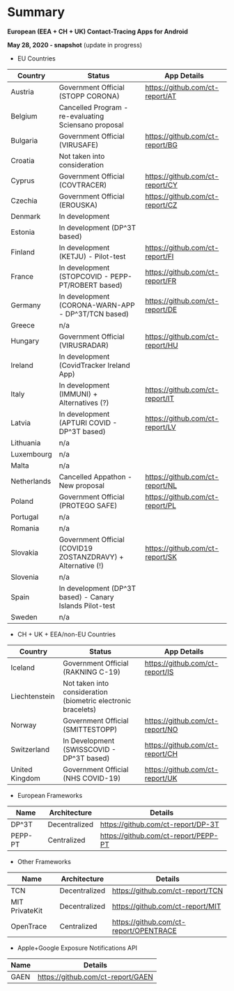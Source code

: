 # Summary

**European (EEA + CH + UK) Contact-Tracing Apps for Android**

**May 28, 2020 - snapshot** (update in progress)

- EU Countries

Country | Status | App Details
--------|--------|------------
Austria | Government Official (STOPP CORONA) | https://github.com/ct-report/AT
Belgium | Cancelled Program - re-evaluating Sciensano proposal |
Bulgaria | Government Official (VIRUSAFE) | https://github.com/ct-report/BG
Croatia | Not taken into consideration |
Cyprus | Government Official (COVTRACER) | https://github.com/ct-report/CY
Czechia | Government Official (EROUSKA) | https://github.com/ct-report/CZ
Denmark | In development |
Estonia | In development (DP^3T based) |
Finland | In development (KETJU) - Pilot-test | https://github.com/ct-report/FI
France | In development (STOPCOVID - PEPP-PT/ROBERT based) | https://github.com/ct-report/FR
Germany | In development (CORONA-WARN-APP - DP^3T/TCN based) | https://github.com/ct-report/DE
Greece | n/a |
Hungary | Government Official (VIRUSRADAR) | https://github.com/ct-report/HU
Ireland | In development (CovidTracker Ireland App) |
Italy | In development (IMMUNI) + Alternatives (?) | https://github.com/ct-report/IT
Latvia | In development (APTURI COVID - DP^3T based) | https://github.com/ct-report/LV
Lithuania | n/a |
Luxembourg | n/a |
Malta | n/a |
Netherlands | Cancelled Appathon - New proposal | https://github.com/ct-report/NL
Poland | Government Official (PROTEGO SAFE) | https://github.com/ct-report/PL
Portugal | n/a |
Romania | n/a |
Slovakia | Government Official (COVID19 ZOSTANZDRAVY) + Alternative (!) | https://github.com/ct-report/SK
Slovenia | n/a |
Spain | In development (DP^3T based) - Canary Islands Pilot-test |
Sweden | n/a |

- CH + UK + EEA/non-EU Countries

Country | Status | App Details
--------|--------|------------
Iceland | Government Official (RAKNING C-19) | https://github.com/ct-report/IS
Liechtenstein | Not taken into consideration (biometric electronic bracelets) |
Norway | Government Official (SMITTESTOPP)| https://github.com/ct-report/NO
Switzerland | In Development (SWISSCOVID - DP^3T based) | https://github.com/ct-report/CH
United Kingdom | Government Official (NHS COVID-19) | https://github.com/ct-report/UK

- European Frameworks

Name | Architecture | Details
-----|--------------|--------
DP^3T | Decentralized | https://github.com/ct-report/DP-3T
PEPP-PT | Centralized | https://github.com/ct-report/PEPP-PT

- Other Frameworks

Name | Architecture | Details
-----|--------------|--------
TCN | Decentralized | https://github.com/ct-report/TCN
MIT PrivateKit | Decentralized | https://github.com/ct-report/MIT
OpenTrace | Centralized | https://github.com/ct-report/OPENTRACE

- Apple+Google Exposure Notifications API

Name | Details
-----|--------
GAEN | https://github.com/ct-report/GAEN
